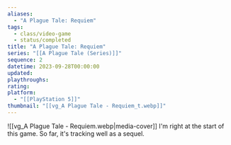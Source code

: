 ```yaml
---
aliases:
  - "A Plague Tale: Requiem"
tags:
  - class/video-game
  - status/completed
title: "A Plague Tale: Requiem"
series: "[[A Plague Tale (Series)]]"
sequence: 2
datetime: 2023-09-28T00:00:00
updated: 
playthroughs: 
rating: 
platform:
  - "[[PlayStation 5]]"
thumbnail: "[[vg_A Plague Tale - Requiem_t.webp]]"
---
```

![[vg_A Plague Tale - Requiem.webp|media-cover]]
I'm right at the start of this game. So far, it's tracking well as a sequel.